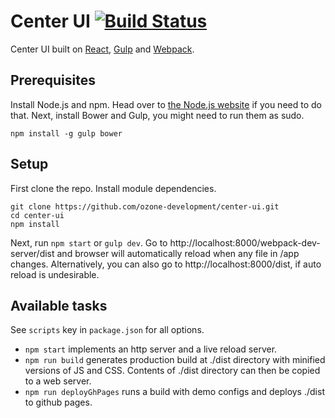 # Center UI [![Build Status][travis-image]][travis-url]

Center UI built on [React](http://facebook.github.io/react/), [Gulp](http://gulpjs.com/) and [Webpack](http://webpack.github.io/).

## Prerequisites
Install Node.js and npm. Head over to [the Node.js website](http://nodejs.org/) if you need to do that. Next, install Bower and Gulp, you might need to run them as sudo.
```
npm install -g gulp bower
```

## Setup
First clone the repo. Install module dependencies.

```
git clone https://github.com/ozone-development/center-ui.git
cd center-ui
npm install
```

Next, run `npm start` or `gulp dev`. Go to http://localhost:8000/webpack-dev-server/dist and browser will automatically reload when any file in /app changes. Alternatively, you can also go to http://localhost:8000/dist, if auto reload is undesirable.

## Available tasks
See `scripts` key in `package.json` for all options.
* `npm start` implements an http server and a live reload server.
* `npm run build` generates production build at ./dist directory with minified versions of JS and CSS. Contents of ./dist directory can then be copied to a web server.
* `npm run deployGhPages` runs a build with demo configs and deploys ./dist to github pages.

[travis-url]: https://travis-ci.org/ozone-development/center-ui
[travis-image]: https://travis-ci.org/ozone-development/center-ui.svg
